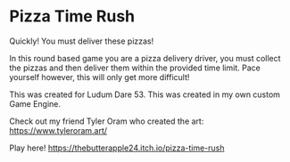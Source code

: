 # Pizza Time Rush
Quickly! You must deliver these pizzas!

In this round based game you are a pizza delivery driver, you must collect the pizzas and then deliver them within the provided time limit. Pace yourself however, this will only get more difficult!

This was created for Ludum Dare 53. This was created in my own custom Game Engine.

Check out my friend Tyler Oram who created the art: https://www.tyleroram.art/

Play here!
https://thebutterapple24.itch.io/pizza-time-rush
